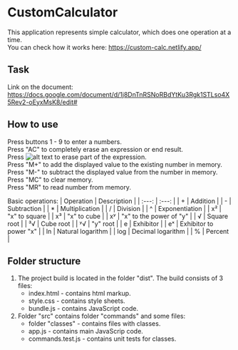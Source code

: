 # CustomCalculator

This application represents simple calculator, which does one operation at a time. \
You can check how it works here: https://custom-calc.netlify.app/

## Task

Link on the document: https://docs.google.com/document/d/1j8DnTnRSNoRBdYtKu3Rgk1STLso4X5Rev2-oEyxMsK8/edit#

## How to use

Press buttons 1 - 9 to enter a numbers. \
Press "AC" to completely erase an expression or end result. \
Press ![alt text](https://img.icons8.com/ios-glyphs/12/ffffff/clear-symbol.png) to erase part of the expression. \
Press "M+" to add the displayed value to the existing number in memory. \
Press "M-" to subtract the displayed value from the number in memory. \
Press "MC" to clear memory. \
Press "MR" to read number from memory.

Basic operations:
| Operation | Description |
| :---: | :---: |
| + | Addition |
| - | Subtraction |
| * | Multiplication |
| / | Division |
| ^ | Exponentiation |
| x² | "x" to square |
| x³ | "x" to cube |
| xʸ | "x" to the power of "y" |
| √ | Square root |
| ³√ | Cube root |
| ʸ√ | "y" root |
| e | Exhibitor |
| eˣ | Exhibitor to power "x" |
| ln | Natural logarithm |
| log | Decimal logarithm |
| % | Percent |

## Folder structure

1. The project build is located in the folder "dist". The build consists of 3 files: 
    * index.html - contains html markup. 
    * style.css - contains style sheets. 
    * bundle.js - contains JavaScript code.  
2. Folder "src" contains folder "commands" and some files: 
    * folder "classes" - contains files with classes.
    * app.js - contains main JavaScrip code.
    * commands.test.js - contains unit tests for classes.